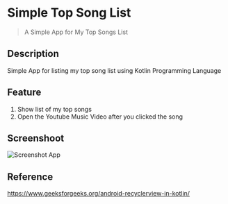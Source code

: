 # Simple Top Song List
> A Simple App for My Top Songs List

## Description
Simple App for listing my top song list using Kotlin Programming Language

## Feature
1. Show list of my top songs
2. Open the Youtube Music Video after you clicked the song

## Screenshoot
![Screenshot App](https://github.com/jasonrivalino/simple_top_song_list/assets/91790457/a00b2996-faf8-4bac-ac0b-3f508ad6f677)

## Reference
https://www.geeksforgeeks.org/android-recyclerview-in-kotlin/

